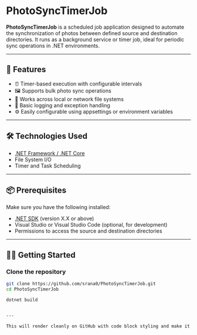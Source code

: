 # PhotoSyncTimerJob

**PhotoSyncTimerJob** is a scheduled job application designed to automate the synchronization of photos between defined source and destination directories. It runs as a background service or timer job, ideal for periodic sync operations in .NET environments.

---

## 🚀 Features

- ⏰ Timer-based execution with configurable intervals
- 🖼️ Supports bulk photo sync operations
- 📁 Works across local or network file systems
- 🧾 Basic logging and exception handling
- ⚙️ Easily configurable using appsettings or environment variables

---

## 🛠️ Technologies Used

- [.NET Framework / .NET Core](https://dotnet.microsoft.com/)
- File System I/O
- Timer and Task Scheduling

---

## 📦 Prerequisites

Make sure you have the following installed:

- [.NET SDK](https://dotnet.microsoft.com/download) (version X.X or above)
- Visual Studio or Visual Studio Code (optional, for development)
- Permissions to access the source and destination directories

---

## 🧑‍💻 Getting Started

### Clone the repository

```bash
git clone https://github.com/srana0/PhotoSyncTimerJob.git
cd PhotoSyncTimerJob

dotnet build


---

This will render cleanly on GitHub with code block styling and make it easy for others to follow. Let me know if you want to add PowerShell or Docker command alternatives too!
